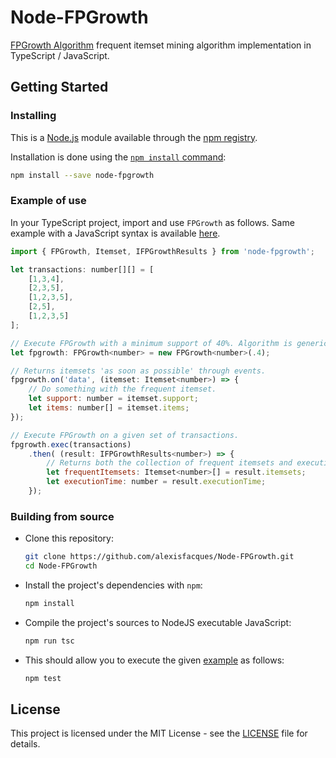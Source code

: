# Node-FPGrowth
[FPGrowth Algorithm](https://en.wikibooks.org/wiki/Data_Mining_Algorithms_In_R/Frequent_Pattern_Mining/The_FP-Growth_Algorithm) frequent itemset mining algorithm implementation in TypeScript / JavaScript.

## Getting Started

### Installing

This is a [Node.js](https://nodejs.org/en/) module available through the [npm registry](https://www.npmjs.com/).

Installation is done using the [`npm install` command](https://docs.npmjs.com/getting-started/installing-npm-packages-locally):

```bash
npm install --save node-fpgrowth
```

### Example of use

In your TypeScript project, import and use `FPGrowth` as follows. Same example with a JavaScript syntax is available [here](./examples/example.js).

```js
import { FPGrowth, Itemset, IFPGrowthResults } from 'node-fpgrowth';

let transactions: number[][] = [
    [1,3,4],
    [2,3,5],
    [1,2,3,5],
    [2,5],
    [1,2,3,5]
];

// Execute FPGrowth with a minimum support of 40%. Algorithm is generic.
let fpgrowth: FPGrowth<number> = new FPGrowth<number>(.4);

// Returns itemsets 'as soon as possible' through events.
fpgrowth.on('data', (itemset: Itemset<number>) => {
    // Do something with the frequent itemset.
    let support: number = itemset.support;
    let items: number[] = itemset.items;
});

// Execute FPGrowth on a given set of transactions.
fpgrowth.exec(transactions)
    .then( (result: IFPGrowthResults<number>) => {
        // Returns both the collection of frequent itemsets and execution time in millisecond.
        let frequentItemsets: Itemset<number>[] = result.itemsets;
        let executionTime: number = result.executionTime;
    });

```

### Building from source
- Clone this repository:
  ```bash
  git clone https://github.com/alexisfacques/Node-FPGrowth.git
  cd Node-FPGrowth
  ```
- Install the project's dependencies with `npm`:
  ```bash
  npm install
  ```
- Compile the project's sources to NodeJS executable JavaScript:
  ```bash
  npm run tsc
  ```
- This should allow you to execute the given [example](./examples/example.js) as follows:
  ```bash
  npm test
  ```

## License

This project is licensed under the MIT License - see the [LICENSE](LICENSE) file for details.
